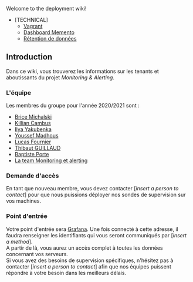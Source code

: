 Welcome to the deployment wiki!

- [TECHNICAL]
    - [Vagrant](https://github.com/Ynov-Monitoring/deployment/wiki/Vagrant)
    - [Dashboard Memento](https://github.com/Ynov-Monitoring/deployment/wiki/Ajout-de-dashboard)
    - [Rétention de données](https://github.com/Ynov-Monitoring/deployment/wiki/Retention-de-donn%C3%A9es)





## Introduction 

Dans ce wiki, vous trouverez les informations sur les tenants et aboutissants du projet _Monitoring & Alerting_.  

### L'équipe 

Les membres du groupe pour l'année 2020/2021 sont :
- [Brice Michalski](mailto:brice.michalsky@ynov.com)
- [Killian Cambus](mailto:killian.cambus@ynov.com)
- [Ilya Yakubenka](mailto:ilya.yakubenka@ynov.com)
- [Youssef Madhous](mailto:youssef.madhous@ynov.com)
- [Lucas Fournier](mailto:lucas.fournier@ynov.com)
- [Thibaut GUILLAUD](mailto:thibaut.guillaud@ynov.com)
- [Baptiste Porte](mailto:baptiste.porte@ynov.com)
- [La team Monitoring et alerting](mailto:brice.michalsky@ynov.com,killian.cambus@ynov.com,ilya.yakubenka@ynov.com,youssef.madhous@ynov.com,lucas.fournier@ynov.com,thibaut.guillaud@ynov.com,baptiste.porte@ynov.com)

### Demande d'accès

En tant que nouveau membre, vous devez contacter [_insert a person to contact_] pour que nous puissions déployer nos sondes de supervision sur vos machines.   

### Point d'entrée

Votre point d'entrée sera [Grafana](https://127.0.0.1). Une fois connecté à cette adresse, il faudra renseigner les identifiants qui vous seront communiqués par [_insert a method_].  
A partir de là, vous aurez un accès complet à toutes les données concernant vos serveurs.  
Si vous avez des besoins de supervision spécifiques, n'hésitez pas à contacter [_insert a person to contact_] afin que nos équipes puissent répondre à votre besoin dans les meilleurs délais.  